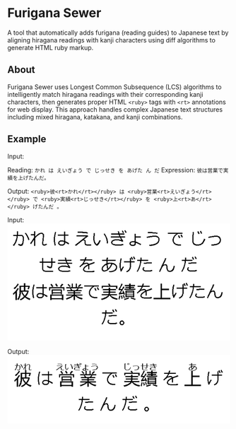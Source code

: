 # Furigana Sewer

A tool that automatically adds furigana (reading guides) to Japanese text by aligning hiragana readings with kanji characters using diff algorithms to generate HTML ruby markup.

## About

Furigana Sewer uses Longest Common Subsequence (LCS) algorithms to intelligently match hiragana readings with their corresponding kanji characters, then generates proper HTML `<ruby>` tags with `<rt>` annotations for web display. This approach handles complex Japanese text structures including mixed hiragana, katakana, and kanji combinations.

## Example

Input:

Reading: `かれ は えいぎょう で じっせき を あげた ん だ`
Expression: `彼は営業で実績を上げたんだ。`

Output: `<ruby>彼<rt>かれ</rt></ruby> は <ruby>営業<rt>えいぎょう</rt></ruby> で <ruby>実績<rt>じっせき</rt></ruby> を <ruby>上<rt>あ</rt></ruby> げたんだ 。`

Input:
![before](before.png)

Output:
![after](after.png)
